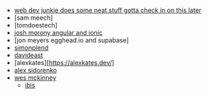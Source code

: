 - [web dev junkie does some neat stuff gotta check in on this later](https://www.youtube.com/@WebDevJunkie)
- [sam meech]
- [tomdoestech]
- [josh morony angular and ionic]()
- [jon meyers egghead.io and supabase]
- [simonplend](https://simonplend.com/blog/)
- [davideast](https://davidea.st/)
- [alexkates][https://alexkates.dev/]
- [alex sidorenko](https://alexsidorenko.com/)
- [wes mckinney](https://wesmckinney.com/book/)
	- [ibis](https://ibis-project.org/docs/3.2.0/)

